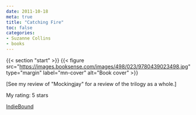 ```yaml
---
date: 2011-10-18
meta: true
title: "Catching Fire"
toc: false
categories:
- Suzanne Collins
- books
---
```


{{< section "start" >}}
{{< figure src="https://images.booksense.com/images/498/023/9780439023498.jpg" type="margin" label="mn-cover" alt="Book cover" >}}

[See my review of "Mockingjay" for a review of the trilogy as a whole.]

My rating: 5 stars  

[IndieBound](https://www.indiebound.org/book/9780439023498)
